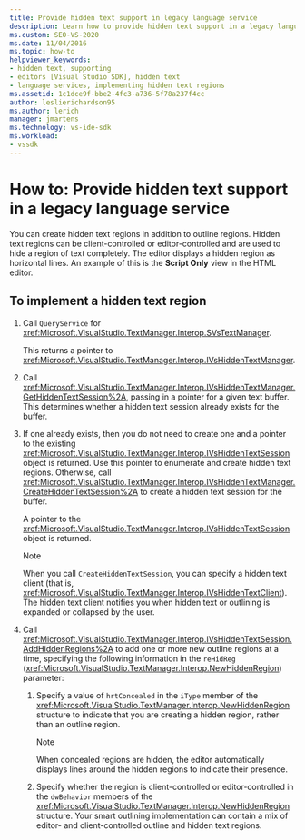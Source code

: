 ```yaml
---
title: Provide hidden text support in legacy language service
description: Learn how to provide hidden text support in a legacy language service by adding editor-controlled or client-controlled hidden text regions.
ms.custom: SEO-VS-2020
ms.date: 11/04/2016
ms.topic: how-to
helpviewer_keywords:
- hidden text, supporting
- editors [Visual Studio SDK], hidden text
- language services, implementing hidden text regions
ms.assetid: 1c1dce9f-bbe2-4fc3-a736-5f78a237f4cc
author: leslierichardson95
ms.author: lerich
manager: jmartens
ms.technology: vs-ide-sdk
ms.workload:
- vssdk
---
```

# How to: Provide hidden text support in a legacy language service
You can create hidden text regions in addition to outline regions. Hidden text regions can be client-controlled or editor-controlled and are used to hide a region of text completely. The editor displays a hidden region as horizontal lines. An example of this is the **Script Only** view in the HTML editor.

## To implement a hidden text region

1. Call `QueryService` for <xref:Microsoft.VisualStudio.TextManager.Interop.SVsTextManager>.

     This returns a pointer to <xref:Microsoft.VisualStudio.TextManager.Interop.IVsHiddenTextManager>.

2. Call <xref:Microsoft.VisualStudio.TextManager.Interop.IVsHiddenTextManager.GetHiddenTextSession%2A>, passing in a pointer for a given text buffer. This determines whether a hidden text session already exists for the buffer.

3. If one already exists, then you do not need to create one and a pointer to the existing <xref:Microsoft.VisualStudio.TextManager.Interop.IVsHiddenTextSession> object is returned. Use this pointer to enumerate and create hidden text regions. Otherwise, call <xref:Microsoft.VisualStudio.TextManager.Interop.IVsHiddenTextManager.CreateHiddenTextSession%2A> to create a hidden text session for the buffer.

     A pointer to the <xref:Microsoft.VisualStudio.TextManager.Interop.IVsHiddenTextSession> object is returned.

    > [!NOTE]
    > When you call `CreateHiddenTextSession`, you can specify a hidden text client (that is, <xref:Microsoft.VisualStudio.TextManager.Interop.IVsHiddenTextClient>). The hidden text client notifies you when hidden text or outlining is expanded or collapsed by the user.

4. Call <xref:Microsoft.VisualStudio.TextManager.Interop.IVsHiddenTextSession.AddHiddenRegions%2A> to add one or more new outline regions at a time, specifying the following information in the `reHidReg` (<xref:Microsoft.VisualStudio.TextManager.Interop.NewHiddenRegion>) parameter:

    1. Specify a value of `hrtConcealed` in the `iType` member of the <xref:Microsoft.VisualStudio.TextManager.Interop.NewHiddenRegion> structure to indicate that you are creating a hidden region, rather than an outline region.

        > [!NOTE]
        > When concealed regions are hidden, the editor automatically displays lines around the hidden regions to indicate their presence.

    2. Specify whether the region is client-controlled or editor-controlled in the `dwBehavior` members of the <xref:Microsoft.VisualStudio.TextManager.Interop.NewHiddenRegion> structure. Your smart outlining implementation can contain a mix of editor- and client-controlled outline and hidden text regions.
